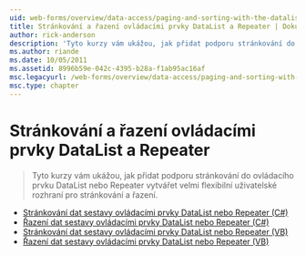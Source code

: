 ```yaml
---
uid: web-forms/overview/data-access/paging-and-sorting-with-the-datalist-and-repeater/index
title: Stránkování a řazení ovládacími prvky DataList a Repeater | Dokumentace Microsoftu
author: rick-anderson
description: 'Tyto kurzy vám ukážou, jak přidat podporu stránkování do ovládacího prvku DataList nebo Repeater vytvářet velmi flexibilní uživatelské rozhraní pro stránkování a řazení.'
ms.author: riande
ms.date: 10/05/2011
ms.assetid: 8996b59e-042c-4395-b28a-f1ab95ac16af
msc.legacyurl: /web-forms/overview/data-access/paging-and-sorting-with-the-datalist-and-repeater
msc.type: chapter
---
```

<a name="paging-and-sorting-with-the-datalist-and-repeater"></a>Stránkování a řazení ovládacími prvky DataList a Repeater
====================
> Tyto kurzy vám ukážou, jak přidat podporu stránkování do ovládacího prvku DataList nebo Repeater vytvářet velmi flexibilní uživatelské rozhraní pro stránkování a řazení.


- [Stránkování dat sestavy ovládacími prvky DataList nebo Repeater (C#)](paging-report-data-in-a-datalist-or-repeater-control-cs.md)
- [Řazení dat sestavy ovládacími prvky DataList nebo Repeater (C#)](sorting-data-in-a-datalist-or-repeater-control-cs.md)
- [Stránkování dat sestavy ovládacími prvky DataList nebo Repeater (VB)](paging-report-data-in-a-datalist-or-repeater-control-vb.md)
- [Řazení dat sestavy ovládacími prvky DataList nebo Repeater (VB)](sorting-data-in-a-datalist-or-repeater-control-vb.md)
